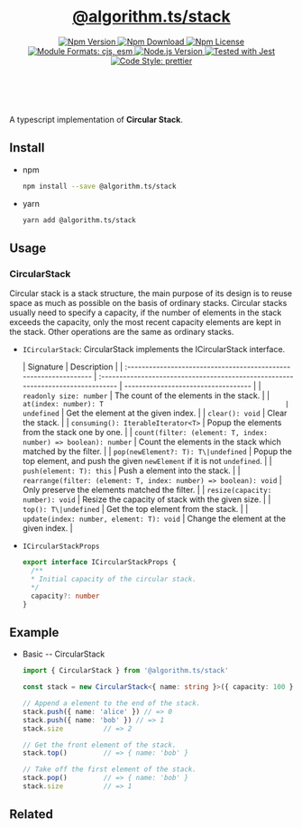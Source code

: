 <header>
  <h1 align="center">
    <a href="https://github.com/guanghechen/algorithm.ts/tree/@algorithm.ts/stack@4.0.2/packages/stack#readme">@algorithm.ts/stack</a>
  </h1>
  <div align="center">
    <a href="https://www.npmjs.com/package/@algorithm.ts/stack">
      <img
        alt="Npm Version"
        src="https://img.shields.io/npm/v/@algorithm.ts/stack.svg"
      />
    </a>
    <a href="https://www.npmjs.com/package/@algorithm.ts/stack">
      <img
        alt="Npm Download"
        src="https://img.shields.io/npm/dm/@algorithm.ts/stack.svg"
      />
    </a>
    <a href="https://www.npmjs.com/package/@algorithm.ts/stack">
      <img
        alt="Npm License"
        src="https://img.shields.io/npm/l/@algorithm.ts/stack.svg"
      />
    </a>
    <a href="#install">
      <img
        alt="Module Formats: cjs, esm"
        src="https://img.shields.io/badge/module_formats-cjs%2C%20esm-green.svg"
      />
    </a>
    <a href="https://github.com/nodejs/node">
      <img
        alt="Node.js Version"
        src="https://img.shields.io/node/v/@algorithm.ts/stack"
      />
    </a>
    <a href="https://github.com/facebook/jest">
      <img
        alt="Tested with Jest"
        src="https://img.shields.io/badge/tested_with-jest-9c465e.svg"
      />
    </a>
    <a href="https://github.com/prettier/prettier">
      <img
        alt="Code Style: prettier"
        src="https://img.shields.io/badge/code_style-prettier-ff69b4.svg?style=flat-square"
      />
    </a>
  </div>
</header>
<br/>

A typescript implementation of **Circular Stack**.

## Install

- npm

  ```bash
  npm install --save @algorithm.ts/stack
  ```

- yarn

  ```bash
  yarn add @algorithm.ts/stack
  ```

## Usage

### CircularStack

Circular stack is a stack structure, the main purpose of its design is to reuse space as much as
possible on the basis of ordinary stacks. Circular stacks usually need to specify a capacity, if the
number of elements in the stack exceeds the capacity, only the most recent capacity elements are
kept in the stack. Other operations are the same as ordinary stacks.

- `ICircularStack`: CircularStack implements the ICircularStack interface.

  | Signature                                                         | Description                                                                      |
  | :---------------------------------------------------------------- | :------------------------------------------------------------------------------- | ----------------------------------- |
  | `readonly size: number`                                           | The count of the elements in the stack.                                          |
  | `at(index: number): T                                             | undefined`                                                                       | Get the element at the given index. |
  | `clear(): void`                                                   | Clear the stack.                                                                 |
  | `consuming(): IterableIterator<T>`                                | Popup the elements from the stack one by one.                                    |
  | `count(filter: (element: T, index: number) => boolean): number`   | Count the elements in the stack which matched by the filter.                     |
  | `pop(newElement?: T): T\|undefined`                               | Popup the top element, and push the given `newElement` if it is not `undefined`. |
  | `push(element: T): this`                                          | Push a element into the stack.                                                   |
  | `rearrange(filter: (element: T, index: number) => boolean): void` | Only preserve the elements matched the filter.                                   |
  | `resize(capacity: number): void`                                  | Resize the capacity of stack with the given size.                                |
  | `top(): T\|undefined`                                             | Get the top element from the stack.                                              |
  | `update(index: number, element: T): void`                         | Change the element at the given index.                                           |

- `ICircularStackProps`

  ```typescript
  export interface ICircularStackProps {
    /**
    * Initial capacity of the circular stack.
    */
    capacity?: number
  }
  ```

## Example

- Basic -- CircularStack

  ```typescript
  import { CircularStack } from '@algorithm.ts/stack'

  const stack = new CircularStack<{ name: string }>({ capacity: 100 })

  // Append a element to the end of the stack.
  stack.push({ name: 'alice' }) // => 0
  stack.push({ name: 'bob' }) // => 1
  stack.size          // => 2

  // Get the front element of the stack.
  stack.top()         // => { name: 'bob' }

  // Take off the first element of the stack.
  stack.pop()         // => { name: 'bob' }
  stack.size          // => 1
  ```

## Related

[homepage]:
  https://github.com/guanghechen/algorithm.ts/tree/@algorithm.ts/stack@1.0.0/packages/stack#readme
